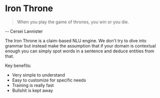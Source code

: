Iron Throne
===========

> When you play the game of thrones, you win or you die.

-- Cersei Lannister

The Iron Throne is a claim-based NLU engine. We don't try to dive into grammar
but instead make the assumption that if your domain is contextual enough you
can simply spot words in a sentence and deduce entities from that.

Key benefits:

- Very simple to understand
- Easy to customize for specific needs
- Training is really fast
- Bullshit is kept away
